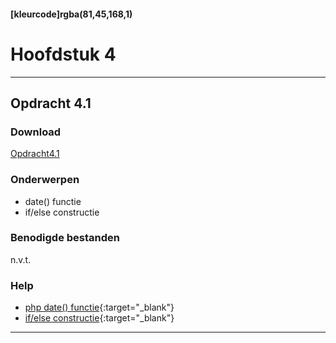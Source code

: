 #### [kleurcode]rgba(81,45,168,1)

# Hoofdstuk 4
---
## Opdracht 4.1

### Download

[Opdracht4.1](https://elo.kw1c.nl/CMS/Studie/811%20ICT-Academie/811%20VakkenInhoud/[B.22%20PHP]%20PHP/25187%20%C2%A0%20Applicatie-%20en%20mediaontwikkelaar/Periode%2003/Archief/2016%20-%202017/Productie%20PHP%20P3/02.%20Opdrachten/opdracht%204.1.pdf)

### Onderwerpen
- date() functie
- if/else constructie

### Benodigde bestanden

n.v.t.

### Help

- [php date() functie](http://php.net/manual/en/function.date.php){:target="_blank"}
- [if/else constructie](https://www.w3schools.com/php/php_if_else.asp){:target="_blank"}

---

